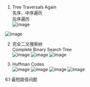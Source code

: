 1. Tree Traversals Again  
先序、中序遍历  
后序遍历  
  ![image](https://user-images.githubusercontent.com/50080058/118445227-bd6ff680-b720-11eb-87ed-703fe542ae66.png)

  ![image](https://user-images.githubusercontent.com/50080058/118445158-a92bf980-b720-11eb-9340-30d0e6645e51.png)
  
  
2. 完全二叉搜索树  
Complete Binary Search Tree  
  ![image](https://user-images.githubusercontent.com/50080058/118448448-96b3bf00-b724-11eb-9a81-66d3f3d340e9.png)
  ![image](https://user-images.githubusercontent.com/50080058/118448468-9e736380-b724-11eb-9394-d891b92f191b.png)
  ![image](https://user-images.githubusercontent.com/50080058/118448501-a8956200-b724-11eb-9238-9541cedc1f91.png)

3. Huffman Codes  
![image](https://user-images.githubusercontent.com/50080058/118481726-5feea080-b746-11eb-9aba-6c526cf3af61.png)
![image](https://user-images.githubusercontent.com/50080058/118481751-6715ae80-b746-11eb-9e33-681d787962d1.png)
![image](https://user-images.githubusercontent.com/50080058/118481778-6da42600-b746-11eb-83a1-82e566e434de.png)
![image](https://user-images.githubusercontent.com/50080058/118481797-739a0700-b746-11eb-9a50-9ed6831a83b3.png)
  
6.1 最短路径问题
   
